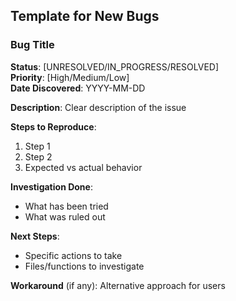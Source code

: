## Template for New Bugs

### Bug Title

**Status**: [UNRESOLVED/IN_PROGRESS/RESOLVED]  
**Priority**: [High/Medium/Low]  
**Date Discovered**: YYYY-MM-DD

**Description**: Clear description of the issue

**Steps to Reproduce**:

1. Step 1
2. Step 2
3. Expected vs actual behavior

**Investigation Done**:

- What has been tried
- What was ruled out

**Next Steps**:

- Specific actions to take
- Files/functions to investigate

**Workaround** (if any): Alternative approach for users

